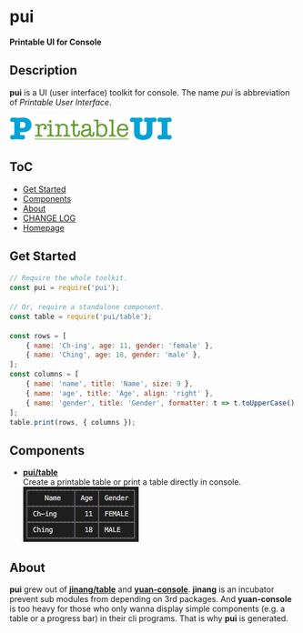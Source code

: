 #	pui
__Printable UI for Console__

##  Description

__pui__ is a UI (user interface) toolkit for console. The name *pui* is abbreviation of *Printable User Interface*.

![pui](./docs/assets/pui.png)

##	ToC

*	[Get Started](#get-started)
*	[Components](#components)
*   [About](#about)
*	[CHANGE LOG](./CHANGELOG.md)
*	[Homepage](https://github.com/YounGoat/nodejs.pui)

##	Get Started

```javascript
// Require the whole toolkit.
const pui = require('pui');

// Or, require a standalone component.
const table = require('pui/table');

const rows = [
    { name: 'Ch-ing', age: 11, gender: 'female' },
    { name: 'Ching', age: 18, gender: 'male' },
];
const columns = [
    { name: 'name', title: 'Name', size: 9 },
    { name: 'age', title: 'Age', align: 'right' },
    { name: 'gender', title: 'Gender', formatter: t => t.toUpperCase() },
];
table.print(rows, { columns });
```

##	Components

*   [__pui/table__](./docs/table.md)  
    Create a printable table or print a table directly in console.   
    ![table](./docs/assets/table.png)

##  About

__pui__ grew out of __[jinang/table](https://www.npmjs.com/package/jinang)__ and __[yuan-console](https://www.npmjs.com/package/yuan-console)__. __jinang__ is an incubator prevent sub modules from depending on 3rd packages. And __yuan-console__ is too heavy for those who only wanna display simple components (e.g. a table or a progress bar) in their cli programs. That is why __pui__ is generated.